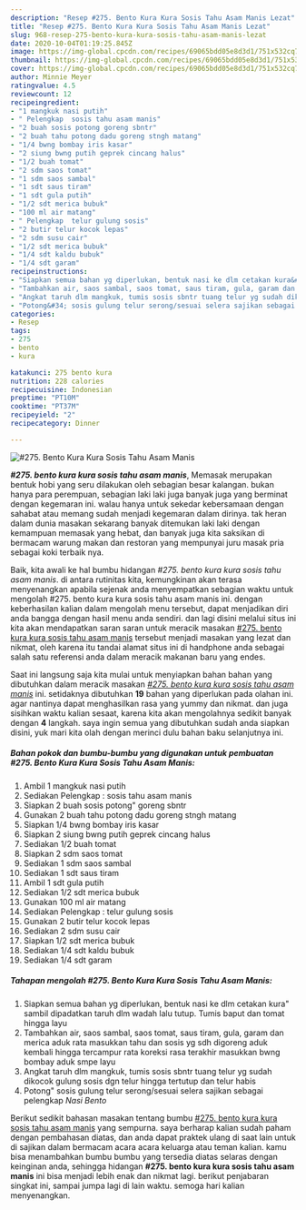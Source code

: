 ```yaml
---
description: "Resep #275. Bento Kura Kura Sosis Tahu Asam Manis Lezat"
title: "Resep #275. Bento Kura Kura Sosis Tahu Asam Manis Lezat"
slug: 968-resep-275-bento-kura-kura-sosis-tahu-asam-manis-lezat
date: 2020-10-04T01:19:25.845Z
image: https://img-global.cpcdn.com/recipes/69065bdd05e8d3d1/751x532cq70/275-bento-kura-kura-sosis-tahu-asam-manis-foto-resep-utama.jpg
thumbnail: https://img-global.cpcdn.com/recipes/69065bdd05e8d3d1/751x532cq70/275-bento-kura-kura-sosis-tahu-asam-manis-foto-resep-utama.jpg
cover: https://img-global.cpcdn.com/recipes/69065bdd05e8d3d1/751x532cq70/275-bento-kura-kura-sosis-tahu-asam-manis-foto-resep-utama.jpg
author: Minnie Meyer
ratingvalue: 4.5
reviewcount: 12
recipeingredient:
- "1 mangkuk nasi putih"
- " Pelengkap  sosis tahu asam manis"
- "2 buah sosis potong goreng sbntr"
- "2 buah tahu potong dadu goreng stngh matang"
- "1/4 bwng bombay iris kasar"
- "2 siung bwng putih geprek cincang halus"
- "1/2 buah tomat"
- "2 sdm saos tomat"
- "1 sdm saos sambal"
- "1 sdt saus tiram"
- "1 sdt gula putih"
- "1/2 sdt merica bubuk"
- "100 ml air matang"
- " Pelengkap  telur gulung sosis"
- "2 butir telur kocok lepas"
- "2 sdm susu cair"
- "1/2 sdt merica bubuk"
- "1/4 sdt kaldu bubuk"
- "1/4 sdt garam"
recipeinstructions:
- "Siapkan semua bahan yg diperlukan, bentuk nasi ke dlm cetakan kura&#34; sambil dipadatkan taruh dlm wadah lalu tutup. Tumis baput dan tomat hingga layu"
- "Tambahkan air, saos sambal, saos tomat, saus tiram, gula, garam dan merica aduk rata masukkan tahu dan sosis yg sdh digoreng aduk kembali hingga tercampur rata koreksi rasa terakhir masukkan bwng bombay aduk smpe layu"
- "Angkat taruh dlm mangkuk, tumis sosis sbntr tuang telur yg sudah dikocok gulung sosis dgn telur hingga tertutup dan telur habis"
- "Potong&#34; sosis gulung telur serong/sesuai selera sajikan sebagai pelengkap *Nasi Bento*"
categories:
- Resep
tags:
- 275
- bento
- kura

katakunci: 275 bento kura 
nutrition: 228 calories
recipecuisine: Indonesian
preptime: "PT10M"
cooktime: "PT37M"
recipeyield: "2"
recipecategory: Dinner

---
```



![#275. Bento Kura Kura Sosis Tahu Asam Manis](https://img-global.cpcdn.com/recipes/69065bdd05e8d3d1/751x532cq70/275-bento-kura-kura-sosis-tahu-asam-manis-foto-resep-utama.jpg)

<b><i>#275. bento kura kura sosis tahu asam manis</i></b>, Memasak merupakan bentuk hobi yang seru dilakukan oleh sebagian besar kalangan. bukan hanya para perempuan, sebagian laki laki juga banyak juga yang berminat dengan kegemaran ini. walau hanya untuk sekedar kebersamaan dengan sahabat atau memang sudah menjadi kegemaran dalam dirinya. tak heran dalam dunia masakan sekarang banyak ditemukan laki laki dengan kemampuan memasak yang hebat, dan banyak juga kita saksikan di bermacam warung makan dan restoran yang mempunyai juru masak pria sebagai koki terbaik nya.

Baik, kita awali ke hal bumbu hidangan <i>#275. bento kura kura sosis tahu asam manis</i>. di antara rutinitas kita, kemungkinan akan terasa menyenangkan apabila sejenak anda menyempatkan sebagian waktu untuk mengolah #275. bento kura kura sosis tahu asam manis ini. dengan keberhasilan kalian dalam mengolah menu tersebut, dapat menjadikan diri anda bangga dengan hasil menu anda sendiri. dan lagi disini melalui situs ini kita akan mendapatkan saran saran untuk meracik masakan <u>#275. bento kura kura sosis tahu asam manis</u> tersebut menjadi masakan yang lezat dan nikmat, oleh karena itu tandai alamat situs ini di handphone anda sebagai salah satu referensi anda dalam meracik makanan baru yang endes.




Saat ini langsung saja kita mulai untuk menyiapkan bahan bahan yang dibutuhkan dalam meracik masakan <u><i>#275. bento kura kura sosis tahu asam manis</i></u> ini. setidaknya dibutuhkan <b>19</b> bahan yang diperlukan pada olahan ini. agar nantinya dapat menghasilkan rasa yang yummy dan nikmat. dan juga sisihkan waktu kalian sesaat, karena kita akan mengolahnya sedikit banyak dengan <b>4</b> langkah. saya ingin semua yang dibutuhkan sudah anda siapkan disini, yuk mari kita olah dengan merinci dulu bahan baku selanjutnya ini.

<!--inarticleads1-->

##### Bahan pokok dan bumbu-bumbu yang digunakan untuk pembuatan #275. Bento Kura Kura Sosis Tahu Asam Manis:

1. Ambil 1 mangkuk nasi putih
1. Sediakan  Pelengkap : sosis tahu asam manis
1. Siapkan 2 buah sosis potong&#34; goreng sbntr
1. Gunakan 2 buah tahu potong dadu goreng stngh matang
1. Siapkan 1/4 bwng bombay iris kasar
1. Siapkan 2 siung bwng putih geprek cincang halus
1. Sediakan 1/2 buah tomat
1. Siapkan 2 sdm saos tomat
1. Sediakan 1 sdm saos sambal
1. Sediakan 1 sdt saus tiram
1. Ambil 1 sdt gula putih
1. Sediakan 1/2 sdt merica bubuk
1. Gunakan 100 ml air matang
1. Sediakan  Pelengkap : telur gulung sosis
1. Gunakan 2 butir telur kocok lepas
1. Sediakan 2 sdm susu cair
1. Siapkan 1/2 sdt merica bubuk
1. Sediakan 1/4 sdt kaldu bubuk
1. Sediakan 1/4 sdt garam




<!--inarticleads2-->

##### Tahapan mengolah #275. Bento Kura Kura Sosis Tahu Asam Manis:

1. Siapkan semua bahan yg diperlukan, bentuk nasi ke dlm cetakan kura&#34; sambil dipadatkan taruh dlm wadah lalu tutup. Tumis baput dan tomat hingga layu
1. Tambahkan air, saos sambal, saos tomat, saus tiram, gula, garam dan merica aduk rata masukkan tahu dan sosis yg sdh digoreng aduk kembali hingga tercampur rata koreksi rasa terakhir masukkan bwng bombay aduk smpe layu
1. Angkat taruh dlm mangkuk, tumis sosis sbntr tuang telur yg sudah dikocok gulung sosis dgn telur hingga tertutup dan telur habis
1. Potong&#34; sosis gulung telur serong/sesuai selera sajikan sebagai pelengkap *Nasi Bento*




Berikut sedikit bahasan masakan tentang bumbu <u>#275. bento kura kura sosis tahu asam manis</u> yang sempurna. saya berharap kalian sudah paham dengan pembahasan diatas, dan anda dapat praktek ulang di saat lain untuk di sajikan dalam bermacam acara acara keluarga atau teman kalian. kamu bisa menambahkan bumbu bumbu yang tersedia diatas selaras dengan keinginan anda, sehingga hidangan <b>#275. bento kura kura sosis tahu asam manis</b> ini bisa menjadi lebih enak dan nikmat lagi. berikut penjabaran singkat ini, sampai jumpa lagi di lain waktu. semoga hari kalian menyenangkan.
